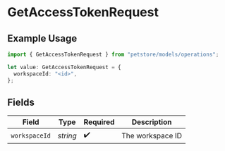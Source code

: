 # GetAccessTokenRequest

## Example Usage

```typescript
import { GetAccessTokenRequest } from "petstore/models/operations";

let value: GetAccessTokenRequest = {
  workspaceId: "<id>",
};
```

## Fields

| Field              | Type               | Required           | Description        |
| ------------------ | ------------------ | ------------------ | ------------------ |
| `workspaceId`      | *string*           | :heavy_check_mark: | The workspace ID   |